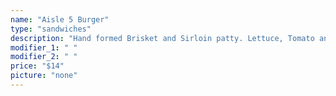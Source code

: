 ```yaml
---
name: "Aisle 5 Burger"
type: "sandwiches"
description: "Hand formed Brisket and Sirloin patty. Lettuce, Tomato and Grilled Onion."
modifier_1: " "
modifier_2: " "
price: "$14"
picture: "none"
---
```

